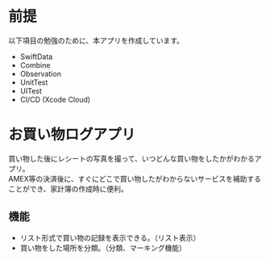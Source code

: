 # 前提
以下項目の勉強のために、本アプリを作成しています。
- SwiftData
- Combine
- Observation
- UnitTest
- UITest
- CI/CD (Xcode Cloud)

# お買い物ログアプリ
買い物した後にレシートの写真を撮って、いつどんな買い物をしたかがわかるアプリ。  
AMEX等の決済後に、すぐにどこで買い物したがわからないサービスを補助することができ、家計簿の作成時に便利。

## 機能
- リスト形式で買い物の記録を表示できる。（リスト表示）
- 買い物をした場所を分類。（分類、マーキング機能）



